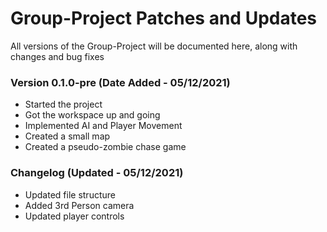 # Group-Project Patches and Updates
All versions of the Group-Project will be documented here, along with changes and bug fixes

### Version 0.1.0-pre (Date Added - 05/12/2021)
- Started the project
- Got the workspace up and going
- Implemented AI and Player Movement
- Created a small map
- Created a pseudo-zombie chase game

### Changelog (Updated - 05/12/2021)
- Updated file structure
- Added 3rd Person camera
- Updated player controls
